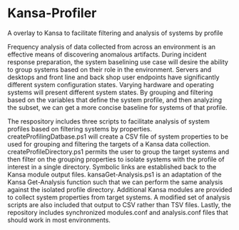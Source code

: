 # Kansa-Profiler
A overlay to Kansa to facilitate filtering and analysis of systems by profile

Frequency analysis of data collected from across an environment is an effective 
means of discovering anomalous artifacts.  During incident response preparation, 
the system baselining use case will desire the ability to group systems based on 
their role in the environment.  Servers and desktops and front line and back shop 
user endpoints have significantly different system configuration states.  Varying 
hardware and operating systems will present different system states.  By grouping 
and filtering based on the variables that define the system profile, and then 
analyzing the subset, we can get a more concise baseline for systems of that profile.

The respository includes three scripts to facilitate analysis of system profiles 
based on filtering systems by properties.  createProfilingDatbase.ps1 will create a CSV
file of system properties to be used for grouping and filtering the targets of a
Kansa data collection.  createProfileDirectory.ps1 permits the user to group the
target systems and then filter on the grouping properties to isolate systems with
the profile of interest in a single directory.  Symbolic links are established back
to the Kansa module output files.  kansaGet-Analysis.ps1 is an adaptation of the Kansa
Get-Analysis function such that we can perform the same analysis against the isolated
profile directory.  Additional Kansa modules are provided to collect system properties
from target systems.  A modified set of analysis scripts are also included that output
to CSV rather than TSV files.  Lastly, the repository includes synchronized modules.conf
and analysis.conf files that should work in most environments.
 